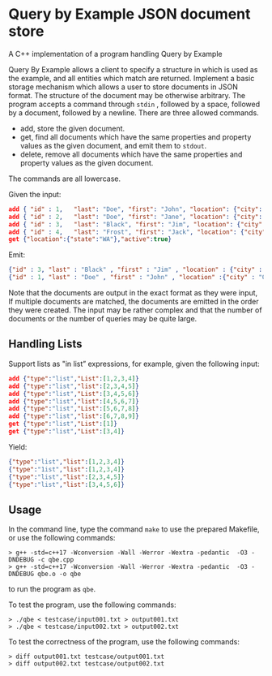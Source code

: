 # Query by Example JSON document store
A C++ implementation of a program handling Query by Example

Query By Example allows a client to specify a structure in which is used as the example, and all entities which match are returned. Implement a basic storage mechanism which allows a user to store documents in JSON format. The structure of the document may be otherwise arbitrary. The program accepts a command through `stdin` , followed by a space, followed by a document, followed by a newline. There are three allowed commands.

* add, store the given document.
* get, find all documents which have the same properties and property values as the given document, and emit them to `stdout`.
* delete, remove all documents which have the same properties and property values as the given document.

The commands are all lowercase.

Given the input:

```json
add { "id" : 1,   "last": "Doe", "first": "John", "location": {"city": "Oakland", "state": "CA", "postalCode": "94607"}, "active": true}
add { "id" : 2,   "last": "Doe", "first": "Jane", "location": {"city": "San Francisco", "state": "CA", "postalCode": "94105"}, "active": true}
add { "id" : 3,   "last": "Black", "first": "Jim", "location": {"city": "Oakland", "state": "WA", "postalCode": "99207"}, "active": true}
add { "id" : 4,   "last": "Frost", "first": "Jack", "location": {"city": "Seattle", "state": "WA", "postalCode": "98204"}, "active": false}
get {"location":{"state":"WA"},"active":true}
```

Emit:

```json
{"id" : 3, "last" : "Black" , "first" : "Jim" , "location" : {"city" : "Spokane" , "state" : "WA" , "postalCode" : "99207"}, "active" : true}
{"id" : 1, "last" : "Doe" , "first" : "John" , "location" :{"city" : "Oakland" , "state" : "CA" , "postalCode" : "94607"}, "active" : true}
```

Note that the documents are output in the exact format as they were input, If multiple documents are matched, the documents are emitted in the order they were created. The input may be rather complex and that the number of documents or the number of queries may be quite large.

## Handling Lists

Support lists as "in list” expressions, for example, given the following input:

```json
add {"type":"list","List":[1,2,3,4]}
add {"type":"list","list":[2,3,4,5]}
add {"type":"list","List":[3,4,5,6]}
add {"type":"list","list":[4,5,6,7]}
add {"type":"list","List":[5,6,7,8]}
add {"type":"list","list":[6,7,8,9]}
get {"type":"list","List":[1]}
get {"type":"list","List":[3,4]}
```

Yield:

```json
{"type":"list","list":[1,2,3,4]}
{"type":"1ist","list":[1,2,3,4]}
{"type":"list","list":[2,3,4,5]}
{"type":"list","list":[3,4,5,6]}
```

## Usage

In the command line, type the command `make` to use the prepared Makefile, or use the following commands:

```
> g++ -std=c++17 -Wconversion -Wall -Werror -Wextra -pedantic  -O3 -DNDEBUG -c qbe.cpp
> g++ -std=c++17 -Wconversion -Wall -Werror -Wextra -pedantic  -O3 -DNDEBUG qbe.o -o qbe
```

to run the program as `qbe`.

To test the program, use the following commands:

```
> ./qbe < testcase/input001.txt > output001.txt
> ./qbe < testcase/input002.txt > output002.txt
```

To test the correctness of the program, use the following commands:

```
> diff output001.txt testcase/output001.txt
> diff output002.txt testcase/output002.txt
```

